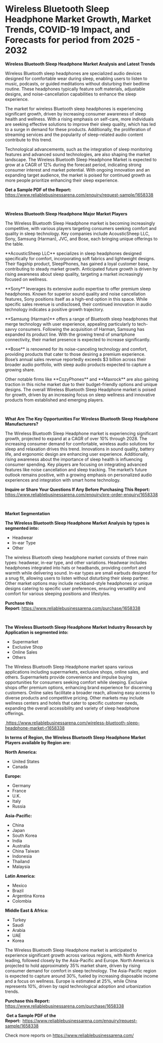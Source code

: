 <p><h1>Wireless Bluetooth Sleep Headphone Market Growth, Market Trends, COVID-19 Impact, and Forecasts for period from 2025 - 2032</h1></p><p><strong>Wireless Bluetooth Sleep Headphone Market Analysis and Latest Trends</strong></p>
<p><p>Wireless Bluetooth sleep headphones are specialized audio devices designed for comfortable wear during sleep, enabling users to listen to music, podcasts, or guided meditations without disturbing their bedtime routine. These headphones typically feature soft materials, adjustable designs, and noise-cancellation capabilities to enhance the sleep experience. </p><p>The market for wireless Bluetooth sleep headphones is experiencing significant growth, driven by increasing consumer awareness of sleep health and wellness. With a rising emphasis on self-care, more individuals are seeking effective solutions to improve their sleep quality, which has led to a surge in demand for these products. Additionally, the proliferation of streaming services and the popularity of sleep-related audio content contribute to this trend.</p><p>Technological advancements, such as the integration of sleep monitoring features and advanced sound technologies, are also shaping the market landscape. The Wireless Bluetooth Sleep Headphone Market is expected to grow at a CAGR of 12% during the forecast period, indicating strong consumer interest and market potential. With ongoing innovation and an expanding target audience, the market is poised for continued growth as more people prioritize enhancing their sleep experience.</p></p>
<p><strong>Get a Sample PDF of the Report:&nbsp;</strong> <a href="https://www.reliablebusinessarena.com/enquiry/request-sample/1658338?utm_campaign=2892&utm_medium=2&utm_source=Github&utm_content=ia&utm_term=23032025&utm_id=wireless-bluetooth-sleep-headphone">https://www.reliablebusinessarena.com/enquiry/request-sample/1658338</a></p>
<p>&nbsp;</p>
<p><strong>Wireless Bluetooth Sleep Headphone Major Market Players</strong></p>
<p><p>The Wireless Bluetooth Sleep Headphone market is becoming increasingly competitive, with various players targeting consumers seeking comfort and quality in sleep technology. Key companies include AcousticSheep LLC, Sony, Samsung (Harman), JVC, and Bose, each bringing unique offerings to the table.</p><p>**AcousticSheep LLC** specializes in sleep headphones designed specifically for comfort, incorporating soft fabrics and lightweight designs. Their flagship product, SleepPhones, has gained a loyal customer base, contributing to steady market growth. Anticipated future growth is driven by rising awareness about sleep quality, targeting a market increasingly focused on wellness.</p><p>**Sony** leverages its extensive audio expertise to offer premium sleep headphones. Known for superior sound quality and noise cancellation features, Sony positions itself as a high-end option in this space. While specific sales revenue is undisclosed, their continued innovation in audio technology indicates a positive growth trajectory.</p><p>**Samsung (Harman)** offers a range of Bluetooth sleep headphones that merge technology with user experience, appealing particularly to tech-savvy consumers. Following the acquisition of Harman, Samsung has expanded its product line. With the growing trend of smartphone connectivity, their market presence is expected to increase significantly.</p><p>**Bose** is renowned for its noise-canceling technology and comfort, providing products that cater to those desiring a premium experience. Bose’s annual sales revenue reportedly exceeds $3 billion across their broader audio portfolio, with sleep audio products expected to capture a growing share.</p><p>Other notable firms like **CozyPhones** and **Maxrock** are also gaining traction in this niche market due to their budget-friendly options and unique designs. The overall Wireless Bluetooth Sleep Headphone market is poised for growth, driven by an increasing focus on sleep wellness and innovative products from established and emerging players.</p></p>
<p>&nbsp;</p>
<p><strong>What Are The Key Opportunities For Wireless Bluetooth Sleep Headphone Manufacturers?</strong></p>
<p><p>The Wireless Bluetooth Sleep Headphone market is experiencing significant growth, projected to expand at a CAGR of over 10% through 2028. The increasing consumer demand for comfortable, wireless audio solutions for sleep and relaxation drives this trend. Innovations in sound quality, battery life, and ergonomic design are enhancing user experience. Additionally, rising awareness about the importance of sleep health is influencing consumer spending. Key players are focusing on integrating advanced features like noise cancellation and sleep tracking. The market’s future outlook remains positive, with a growing emphasis on personalized audio experiences and integration with smart home technology.</p></p>
<p><strong>Inquire or Share Your Questions If Any Before Purchasing This Report:</strong> <a href="https://www.reliablebusinessarena.com/enquiry/pre-order-enquiry/1658338?utm_campaign=2892&utm_medium=2&utm_source=Github&utm_content=ia&utm_term=23032025&utm_id=wireless-bluetooth-sleep-headphone">https://www.reliablebusinessarena.com/enquiry/pre-order-enquiry/1658338</a></p>
<p>&nbsp;</p>
<p><strong>Market Segmentation</strong></p>
<p><strong>The Wireless Bluetooth Sleep Headphone Market Analysis by types is segmented into:</strong></p>
<p><ul><li>Headwear</li><li>In-ear Type</li><li>Other</li></ul></p>
<p><p>The wireless Bluetooth sleep headphone market consists of three main types: headwear, in-ear type, and other variations. Headwear includes headphones integrated into hats or headbands, providing comfort and warmth while delivering sound. In-ear types are small earbuds designed for a snug fit, allowing users to listen without disturbing their sleep partner. Other market options may include neckband-style headphones or unique designs catering to specific user preferences, ensuring versatility and comfort for various sleeping positions and lifestyles.</p></p>
<p><strong>Purchase this Report:&nbsp;</strong><a href="https://www.reliablebusinessarena.com/purchase/1658338?utm_campaign=2892&utm_medium=2&utm_source=Github&utm_content=ia&utm_term=23032025&utm_id=wireless-bluetooth-sleep-headphone">https://www.reliablebusinessarena.com/purchase/1658338</a></p>
<p>&nbsp;</p>
<p><strong>The Wireless Bluetooth Sleep Headphone Market Industry Research by Application is segmented into:</strong></p>
<p><ul><li>Supermarket</li><li>Exclusive Shop</li><li>Online Sales</li><li>Others</li></ul></p>
<p><p>The Wireless Bluetooth Sleep Headphone market spans various applications including supermarkets, exclusive shops, online sales, and others. Supermarkets provide convenience and impulse buying opportunities for consumers seeking comfort while sleeping. Exclusive shops offer premium options, enhancing brand experience for discerning customers. Online sales facilitate a broader reach, allowing easy access to diverse products and competitive pricing. Other markets may include wellness centers and hotels that cater to specific customer needs, expanding the overall accessibility and variety of sleep headphone offerings.</p></p>
<p><a href="https://www.reliablebusinessarena.com/wireless-bluetooth-sleep-headphone-market-r1658338?utm_campaign=2892&utm_medium=2&utm_source=Github&utm_content=ia&utm_term=23032025&utm_id=wireless-bluetooth-sleep-headphone">&nbsp;https://www.reliablebusinessarena.com/wireless-bluetooth-sleep-headphone-market-r1658338</a></p>
<p><strong>In terms of Region, the Wireless Bluetooth Sleep Headphone Market Players available by Region are:</strong></p>
<p>
    <p> <strong> North America: </strong>
        <ul>
            <li>United States</li>
            <li>Canada</li>
        </ul>
        </p> 
    <p> <strong> Europe: </strong>
        <ul>
            <li>Germany</li>
            <li>France</li>
            <li>U.K.</li>
            <li>Italy</li>
            <li>Russia</li>
        </ul>
        </p> 
    <p> <strong> Asia-Pacific: </strong>
        <ul>
            <li>China</li>
            <li>Japan</li>
            <li>South Korea</li>
            <li>India</li>
            <li>Australia</li>
            <li>China Taiwan</li>
            <li>Indonesia</li>
            <li>Thailand</li>
            <li>Malaysia</li>
        </ul>
        </p> 
    <p> <strong> Latin America: </strong>
        <ul>
            <li>Mexico</li>
            <li>Brazil</li>
            <li>Argentina Korea</li>
            <li>Colombia</li>
        </ul>
        </p> 
    <p> <strong> Middle East & Africa: </strong>
        <ul>
            <li>Turkey</li>
            <li>Saudi</li>
            <li>Arabia</li>
            <li>UAE</li>
            <li>Korea</li>
        </ul>
    </p>
    </p>
<p><p>The Wireless Bluetooth Sleep Headphone market is anticipated to experience significant growth across various regions, with North America leading, followed closely by the Asia-Pacific and Europe. North America is projected to hold approximately 35% market share, driven by rising consumer demand for comfort in sleep technology. The Asia-Pacific region is expected to capture around 30%, fueled by increasing disposable income and a focus on wellness. Europe is estimated at 25%, while China represents 10%, driven by rapid technological adoption and urbanization trends.</p></p>
<p><strong>Purchase this Report: </strong><a href="https://www.reliablebusinessarena.com/purchase/1658338?utm_campaign=2892&utm_medium=2&utm_source=Github&utm_content=ia&utm_term=23032025&utm_id=wireless-bluetooth-sleep-headphone">https://www.reliablebusinessarena.com/purchase/1658338</a></p>
<p>&nbsp;<strong>Get a Sample PDF of the Report:&nbsp;&nbsp;</strong><a href="https://www.reliablebusinessarena.com/enquiry/request-sample/1658338?utm_campaign=2892&utm_medium=2&utm_source=Github&utm_content=ia&utm_term=23032025&utm_id=wireless-bluetooth-sleep-headphone">https://www.reliablebusinessarena.com/enquiry/request-sample/1658338</a></p>
<p><strong></strong></p>
<p>Check more reports on <a href="https://www.reliablebusinessarena.com/?utm_campaign=2892&utm_medium=2&utm_source=Github&utm_content=ia&utm_term=23032025&utm_id=wireless-bluetooth-sleep-headphone">https://www.reliablebusinessarena.com/</a></p>